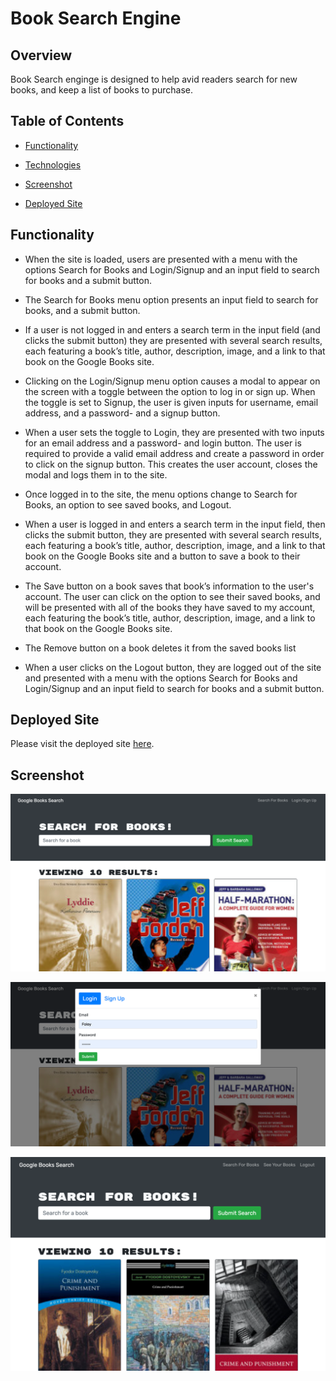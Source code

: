 # Book Search Engine

## Overview

Book Search enginge is designed to help avid readers search for new books, and keep a list of books to purchase.

## Table of Contents

- [Functionality](#functionality)

- [Technologies](#technologies)

- [Screenshot](#screenshot)

- [Deployed Site](#deployedsite)


## Functionality

* When the site is loaded, users are presented with a menu with the options Search for Books and Login/Signup and an input field to search for books and a submit button.

* The Search for Books menu option presents an input field to search for books, and a submit button.

* If a user is not logged in and enters a search term in the input field (and clicks the submit button) they are presented with several search results, each featuring a book’s title, author, description, image, and a link to that book on the Google Books site.

* Clicking on the Login/Signup menu option causes a modal to appear on the screen with a toggle between the option to log in or sign up. When the toggle is set to Signup, the user is given inputs for username, email address, and a password- and a signup button.

* When a user sets the toggle to Login, they are presented with two inputs for an email address and a password- and login button. The user is required to provide a valid email address and create a password in order to click on the signup button. This creates the user account, closes the modal and logs them in to the site.

* Once logged in to the site, the menu options change to Search for Books, an option to see saved books, and Logout.

* When a user is logged in and enters a search term in the input field, then clicks the submit button, they are presented with several search results, each featuring a book’s title, author, description, image, and a link to that book on the Google Books site and a button to save a book to their account.

* The Save button on a book saves that book’s information to the user's account. The user can click on the option to see their saved books, and will be presented with all of the books they have saved to my account, each featuring the book’s title, author, description, image, and a link to that book on the Google Books site.

* The Remove button on a book deletes it from the saved books list

* When a user clicks on the Logout button, they are logged out of the site and presented with a menu with the options Search for Books and Login/Signup and an input field to search for books and a submit button.

## Deployed Site

Please visit the deployed site [here](https://follestad-book-search.herokuapp.com/).

## Screenshot

![Screenshot of site](images/Book-search-engine1.png)

![Screenshot of site](images/Book-search-login.png)

![Screenshot of site](images/Google-Book-Search.png)


